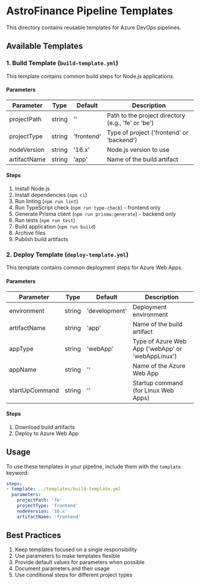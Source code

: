 # AstroFinance Pipeline Templates

This directory contains reusable templates for Azure DevOps pipelines.

## Available Templates

### 1. Build Template (`build-template.yml`)

This template contains common build steps for Node.js applications.

#### Parameters

| Parameter | Type | Default | Description |
|-----------|------|---------|-------------|
| projectPath | string | '' | Path to the project directory (e.g., 'fe' or 'be') |
| projectType | string | 'frontend' | Type of project ('frontend' or 'backend') |
| nodeVersion | string | '16.x' | Node.js version to use |
| artifactName | string | 'app' | Name of the build artifact |

#### Steps

1. Install Node.js
2. Install dependencies (`npm ci`)
3. Run linting (`npm run lint`)
4. Run TypeScript check (`npm run type-check`) - frontend only
5. Generate Prisma client (`npm run prisma:generate`) - backend only
6. Run tests (`npm run test`)
7. Build application (`npm run build`)
8. Archive files
9. Publish build artifacts

### 2. Deploy Template (`deploy-template.yml`)

This template contains common deployment steps for Azure Web Apps.

#### Parameters

| Parameter | Type | Default | Description |
|-----------|------|---------|-------------|
| environment | string | 'development' | Deployment environment |
| artifactName | string | 'app' | Name of the build artifact |
| appType | string | 'webApp' | Type of Azure Web App ('webApp' or 'webAppLinux') |
| appName | string | '' | Name of the Azure Web App |
| startUpCommand | string | '' | Startup command (for Linux Web Apps) |

#### Steps

1. Download build artifacts
2. Deploy to Azure Web App

## Usage

To use these templates in your pipeline, include them with the `template` keyword:

```yaml
steps:
- template: ../templates/build-template.yml
  parameters:
    projectPath: 'fe'
    projectType: 'frontend'
    nodeVersion: '16.x'
    artifactName: 'frontend'
```

## Best Practices

1. Keep templates focused on a single responsibility
2. Use parameters to make templates flexible
3. Provide default values for parameters when possible
4. Document parameters and their usage
5. Use conditional steps for different project types
